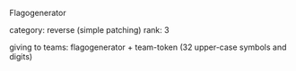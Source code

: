 Flagogenerator

category: reverse (simple patching)
rank: 3

giving to teams: flagogenerator + team-token (32 upper-case symbols and digits)
